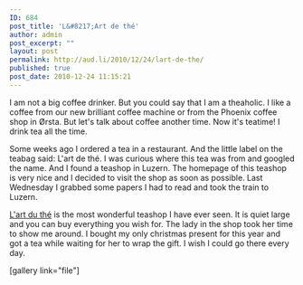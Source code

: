 ```yaml
---
ID: 684
post_title: 'L&#8217;Art de thé'
author: admin
post_excerpt: ""
layout: post
permalink: http://aud.li/2010/12/24/lart-de-the/
published: true
post_date: 2010-12-24 11:15:21
---
```

<!-- @font-face {   font-family: "Times"; }@font-face {   font-family: "Cambria"; }p.MsoNormal, li.MsoNormal, div.MsoNormal { margin: 0cm 0cm 0.0001pt; font-size: 12pt; font-family: "Times New Roman"; }a:link, span.MsoHyperlink { color: blue; text-decoration: underline; }a:visited, span.MsoHyperlinkFollowed { color: purple; text-decoration: underline; }p { margin: 0cm 0cm 0.0001pt; font-size: 10pt; font-family: "Times New Roman"; }div.Section1 { page: Section1; } -->I am not a big coffee drinker. But you could say that I am a theaholic. I like a coffee from our new brilliant coffee machine or from the Phoenix coffee shop in Ørsta. But let's talk about coffee another time. Now it's teatime! I drink tea all the time.

Some weeks ago I ordered a tea in a restaurant. And the little label on the teabag said: L'art de thé. I was curious where this tea was from and googled the name. And I found a teashop in Luzern. The homepage of this teashop is very nice and I decided to visit the shop as soon as possible. Last Wednesday I grabbed some papers I had to read and took the train to Luzern.

<a href="http://www.art-du-the.ch/htmlde/home.htm">L'art du thé</a> is the most wonderful teashop I have ever seen. It is quiet large and you can buy everything you wish for. The lady in the shop took her time to show me around. I bought my only christmas present for this year and got a tea while waiting for her to wrap the gift. I wish I could go there every day.

[gallery link="file"]